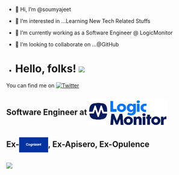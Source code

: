 - 👋 Hi, I’m @soumyajeet
- 👀 I’m interested in ...Learning New Tech Related Stuffs
- 🌱 I’m currently working as a Software Engineer @ LogicMonitor
- 💞️ I’m looking to collaborate on ...@GitHub

- # Hello, folks! <img src="https://raw.githubusercontent.com/MartinHeinz/MartinHeinz/master/wave.gif" width="30px">

<!-- Actual text -->

You can find me on [![Twitter][1.2]][1]

<!-- Icons -->

[1.2]: http://i.imgur.com/wWzX9uB.png (twitter icon without padding)
[2.2]: https://raw.githubusercontent.com/MartinHeinz/MartinHeinz/master/linkedin-3-16.png

<!-- Links to your social media accounts -->

[1]: https://twitter.com/SoumyajeetBhat3
[2]: https://www.linkedin.com/in/soumyajeetrock

<html>
  <h2> Software Engineer at <a href="https://github.com/soumyajeet75/CODE_IMG/blob/main/LM.png" target="blank"><img align="center" src="https://github.com/soumyajeet75/CODE_IMG/blob/main/LM.png" height="70" /></a>
   <br>
  <h2> Ex-<a href="https://github.com/soumyajeet75/CODE_IMG/blob/main/cogni.jpg" target="blank"><img align="center" src="https://github.com/soumyajeet75/CODE_IMG/blob/main/cogni.jpg" height="40" /></a>, Ex-Apisero, Ex-Opulence
  </html>

<a href="https://github.com/soumyajeet75/hello/blob/master/pic.png" target="blank"><img align="center" src="https://github.com/soumyajeet75/hello/blob/master/pic.png" height="400" /></a>
